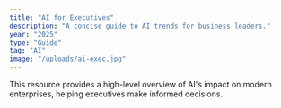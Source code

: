 ```yaml
---
title: "AI for Executives"
description: "A concise guide to AI trends for business leaders."
year: "2025"
type: "Guide"
tag: "AI"
image: "/uploads/ai-exec.jpg"
---
```

This resource provides a high-level overview of AI's impact on modern enterprises, helping executives make informed decisions.
